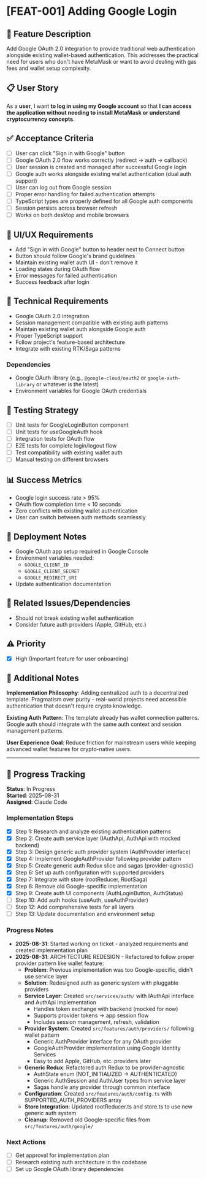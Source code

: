# [FEAT-001] Adding Google Login

## 🎯 Feature Description

Add Google OAuth 2.0 integration to provide traditional web authentication alongside existing wallet-based authentication. This addresses the practical need for users who don't have MetaMask or want to avoid dealing with gas fees and wallet setup complexity.

## 📋 User Story

As a **user**, I want **to log in using my Google account** so that **I can access the application without needing to install MetaMask or understand cryptocurrency concepts**.

## ✅ Acceptance Criteria

- [ ] User can click "Sign in with Google" button
- [ ] Google OAuth 2.0 flow works correctly (redirect → auth → callback)
- [ ] User session is created and managed after successful Google login
- [ ] Google auth works alongside existing wallet authentication (dual auth support)
- [ ] User can log out from Google session
- [ ] Proper error handling for failed authentication attempts
- [ ] TypeScript types are properly defined for all Google auth components
- [ ] Session persists across browser refresh
- [ ] Works on both desktop and mobile browsers

## 🎨 UI/UX Requirements

- Add "Sign in with Google" button to header next to Connect button
- Button should follow Google's brand guidelines
- Maintain existing wallet auth UI - don't remove it
- Loading states during OAuth flow
- Error messages for failed authentication
- Success feedback after login

## 🔧 Technical Requirements

- Google OAuth 2.0 integration
- Session management compatible with existing auth patterns
- Maintain existing wallet auth alongside Google auth
- Proper TypeScript support
- Follow project's feature-based architecture
- Integrate with existing RTK/Saga patterns

### Dependencies

- Google OAuth library (e.g., `@google-cloud/oauth2` or `google-auth-library` or whatever is the latest)
- Environment variables for Google OAuth credentials

## 🧪 Testing Strategy

- [ ] Unit tests for GoogleLoginButton component
- [ ] Unit tests for useGoogleAuth hook
- [ ] Integration tests for OAuth flow
- [ ] E2E tests for complete login/logout flow
- [ ] Test compatibility with existing wallet auth
- [ ] Manual testing on different browsers

## 📊 Success Metrics

- Google login success rate > 95%
- OAuth flow completion time < 10 seconds
- Zero conflicts with existing wallet authentication
- User can switch between auth methods seamlessly

## 🚀 Deployment Notes

- Google OAuth app setup required in Google Console
- Environment variables needed:
  - `GOOGLE_CLIENT_ID`
  - `GOOGLE_CLIENT_SECRET`
  - `GOOGLE_REDIRECT_URI`
- Update authentication documentation

## 🔗 Related Issues/Dependencies

- Should not break existing wallet authentication
- Consider future auth providers (Apple, GitHub, etc.)

## ⚠️ Priority

- [x] High (Important feature for user onboarding)

## 📝 Additional Notes

**Implementation Philosophy**: Adding centralized auth to a decentralized template. Pragmatism over purity - real-world projects need accessible authentication that doesn't require crypto knowledge.

**Existing Auth Pattern**: The template already has wallet connection patterns. Google auth should integrate with the same auth context and session management patterns.

**User Experience Goal**: Reduce friction for mainstream users while keeping advanced wallet features for crypto-native users.

---

## 🔄 Progress Tracking

**Status**: In Progress  
**Started**: 2025-08-31  
**Assigned**: Claude Code

### Implementation Steps

- [x] Step 1: Research and analyze existing authentication patterns
- [x] Step 2: Create auth service layer (IAuthApi, AuthApi with mocked backend)
- [x] Step 3: Design generic auth provider system (AuthProvider interface)
- [x] Step 4: Implement GoogleAuthProvider following provider pattern
- [x] Step 5: Create generic auth Redux slice and sagas (provider-agnostic)
- [x] Step 6: Set up auth configuration with supported providers
- [x] Step 7: Integrate with store (rootReducer, RootSaga)
- [x] Step 8: Remove old Google-specific implementation
- [x] Step 9: Create auth UI components (AuthLoginButton, AuthStatus)
- [ ] Step 10: Add auth hooks (useAuth, useAuthProvider)
- [ ] Step 12: Add comprehensive tests for all layers
- [ ] Step 13: Update documentation and environment setup

### Progress Notes

- **2025-08-31**: Started working on ticket - analyzed requirements and created implementation plan
- **2025-08-31**: ARCHITECTURE REDESIGN - Refactored to follow proper provider pattern like wallet feature:
  - **Problem**: Previous implementation was too Google-specific, didn't use service layer
  - **Solution**: Redesigned auth as generic system with pluggable providers
  - **Service Layer**: Created `src/services/auth/` with IAuthApi interface and AuthApi implementation
    - Handles token exchange with backend (mocked for now)
    - Supports provider tokens → app session flow
    - Includes session management, refresh, validation
  - **Provider System**: Created `src/features/auth/providers/` following wallet pattern
    - Generic AuthProvider interface for any OAuth provider
    - GoogleAuthProvider implementation using Google Identity Services
    - Easy to add Apple, GitHub, etc. providers later
  - **Generic Redux**: Refactored auth Redux to be provider-agnostic
    - AuthState enum (NOT_INITIALIZED → AUTHENTICATED)
    - Generic AuthSession and AuthUser types from service layer
    - Sagas handle any provider through common interface
  - **Configuration**: Created `src/features/auth/config.ts` with SUPPORTED_AUTH_PROVIDERS array
  - **Store Integration**: Updated rootReducer.ts and store.ts to use new generic auth system
  - **Cleanup**: Removed old Google-specific files from `src/features/auth/google/`

### Next Actions

- [ ] Get approval for implementation plan
- [ ] Research existing auth architecture in the codebase
- [ ] Set up Google OAuth library dependencies

